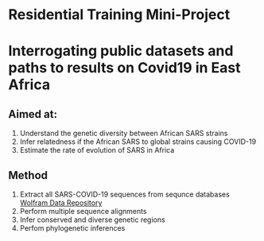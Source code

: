 # Residential Training Mini-Project
# Interrogating public datasets and paths to results on Covid19 in East Africa
## Aimed at:
1. Understand the genetic diversity between African SARS strains
2. Infer relatedness if the African SARS to global strains causing COVID-19
3. Estimate the rate of evolution of SARS in Africa
## Method
1. Extract all SARS-COVID-19 sequences from sequnce databases 
  [Wolfram Data Repository](https://datarepository.wolframcloud.com/resources/Genetic-Sequences-for-the-SARS-CoV-2-Coronavirus)
2. Perform multiple sequence alignments
3. Infer conserved and diverse genetic regions
4. Perfom phylogenetic inferences
